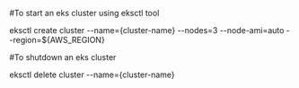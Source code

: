 #To start an eks cluster using eksctl tool

eksctl create cluster --name={cluster-name} --nodes=3 --node-ami=auto --region=${AWS_REGION}

#To shutdown an eks cluster

eksctl delete cluster --name={cluster-name}
